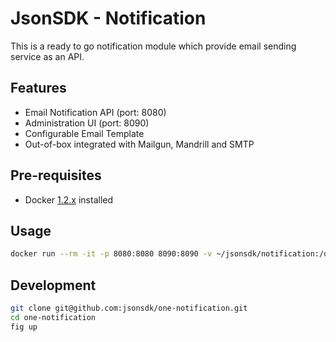 JsonSDK - Notification
======================

This is a ready to go notification module which provide email sending service as an API.

## Features

- Email Notification API (port: 8080)
- Administration UI (port: 8090)
- Configurable Email Template
- Out-of-box integrated with Mailgun, Mandrill and SMTP

## Pre-requisites
- Docker [1.2.x](https://docs.docker.com/#installation-guides) installed

## Usage

```bash
docker run --rm -it -p 8080:8080 8090:8090 -v ~/jsonsdk/notification:/data jsonsdk/one-notification:latest
```

## Development

```bash
git clone git@github.com:jsonsdk/one-notification.git
cd one-notification
fig up
```
